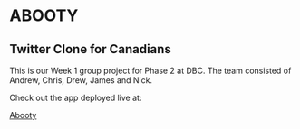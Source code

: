 # ABOOTY

## Twitter Clone for Canadians

This is our Week 1 group project for Phase 2 at DBC. The team consisted of Andrew, Chris, Drew, James and Nick.

Check out the app deployed live at:

[Abooty](abooty.herokuapp.com)